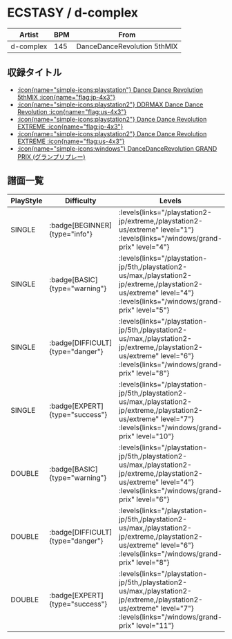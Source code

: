 # ECSTASY / d-complex

|Artist|BPM|From|
|------|---|----|
|d-complex|145|DanceDanceRevolution 5thMIX|

## 収録タイトル

- [:icon{name="simple-icons:playstation"} Dance Dance Revolution 5thMIX :icon{name="flag:jp-4x3"}](/playstation-jp/5th)
- [:icon{name="simple-icons:playstation2"} DDRMAX Dance Dance Revolution :icon{name="flag:us-4x3"}](/playstation2-us/max)
- [:icon{name="simple-icons:playstation2"} Dance Dance Revolution EXTREME :icon{name="flag:jp-4x3"}](/playstation2-jp/extreme)
- [:icon{name="simple-icons:playstation2"} Dance Dance Revolution EXTREME :icon{name="flag:us-4x3"}](/playstation2-us/extreme)
- [:icon{name="simple-icons:windows"} DanceDanceRevolution GRAND PRIX (グランプリプレー)](/windows/grand-prix)

## 譜面一覧

|PlayStyle|Difficulty|Levels|Notes|Movie|
|---------|----------|------|-----|-----|
|SINGLE| :badge[BEGINNER]{type="info"}| :levels{links="/playstation2-jp/extreme,/playstation2-us/extreme" level="1"} :levels{links="/windows/grand-prix" level="4"}|119/0||
|SINGLE| :badge[BASIC]{type="warning"}| :levels{links="/playstation-jp/5th,/playstation2-us/max,/playstation2-jp/extreme,/playstation2-us/extreme" level="4"} :levels{links="/windows/grand-prix" level="5"}|169/0||
|SINGLE| :badge[DIFFICULT]{type="danger"}| :levels{links="/playstation-jp/5th,/playstation2-us/max,/playstation2-jp/extreme,/playstation2-us/extreme" level="6"} :levels{links="/windows/grand-prix" level="8"}|235/0||
|SINGLE| :badge[EXPERT]{type="success"}| :levels{links="/playstation-jp/5th,/playstation2-us/max,/playstation2-jp/extreme,/playstation2-us/extreme" level="7"} :levels{links="/windows/grand-prix" level="10"}|276/0||
|DOUBLE| :badge[BASIC]{type="warning"}| :levels{links="/playstation-jp/5th,/playstation2-us/max,/playstation2-jp/extreme,/playstation2-us/extreme" level="4"} :levels{links="/windows/grand-prix" level="6"}|183/0||
|DOUBLE| :badge[DIFFICULT]{type="danger"}| :levels{links="/playstation-jp/5th,/playstation2-us/max,/playstation2-jp/extreme,/playstation2-us/extreme" level="6"} :levels{links="/windows/grand-prix" level="8"}|235/0||
|DOUBLE| :badge[EXPERT]{type="success"}| :levels{links="/playstation-jp/5th,/playstation2-us/max,/playstation2-jp/extreme,/playstation2-us/extreme" level="7"} :levels{links="/windows/grand-prix" level="11"}|296/0||
